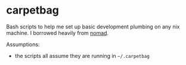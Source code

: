 carpetbag
=========

Bash scripts to help me set up basic development plumbing on any nix machine. I borrowed heavily from [nomad](https://github.com/nijotz/nomad).

Assumptions:

* the scripts all assume they are running in `~/.carpetbag`
